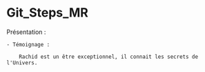 # Git_Steps_MR

Présentation : 

	- Témoignage :
	
		Rachid est un être exceptionnel, il connait les secrets de l'Univers.
		
		